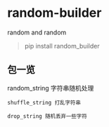 # random-builder
random and random

>pip install random_builder

## 包一览
random_string 字符串随机处理

    shuffle_string 打乱字符串

    drop_string 随机丢弃一些字符